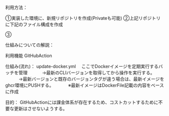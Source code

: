 <!-- 取扱い説明書 -->

利用方法：
<!-- 代表一名のみ実施すればOK -->
①実装した環境に、新規リポジトリを作成(Privateも可能)
②上記リポジトリに下記のファイル構成を作成


<!-- ここから各開発者のリポジトリに配置して使用する場合の手順 -->

③





<!-- 未来の管理者向け -->
仕組みについての解説：

利用機能
GitHubAction

仕組み(流れ)：
update-docker.yml
　ここでDockerイメージを定期実行するバッチを管理
　　　→最新のCLIバージョンを取得してから操作を実行する。
　　　→最新バージョンと既存のバージョンタグが違う場合は、最新イメージをghcr環境にPUSHする。
　　　※最新イメージはDockerFile記載の内容をベースに作成

目的：
GitHubActionには課金体系が存在するため、コストカットするために不要な更新はさせないようする。



